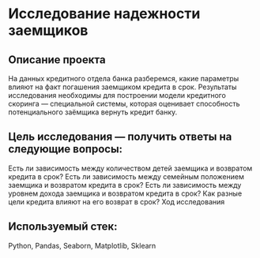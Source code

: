 # Исследование надежности заемщиков

## Описание проекта

На данных кредитного отдела банка разберемся, какие параметры влияют на факт погашения заемщиком кредита в срок. Результаты исследования необходимы для построении модели кредитного скоринга — специальной системы, которая оценивает способность потенциального заёмщика вернуть кредит банку.

## Цель исследования — получить ответы на следующие вопросы:

Есть ли зависимость между количеством детей заемщика и возвратом кредита в срок?
Есть ли зависимость между семейным положением заемщика и возвратом кредита в срок?
Есть ли зависимость между уровнем дохода заемщика и возвратом кредита в срок?
Как разные цели кредита влияют на его возврат в срок?
Ход исследования

## Используемый стек: 
Python, Pandas, Seaborn, Matplotlib, Sklearn
